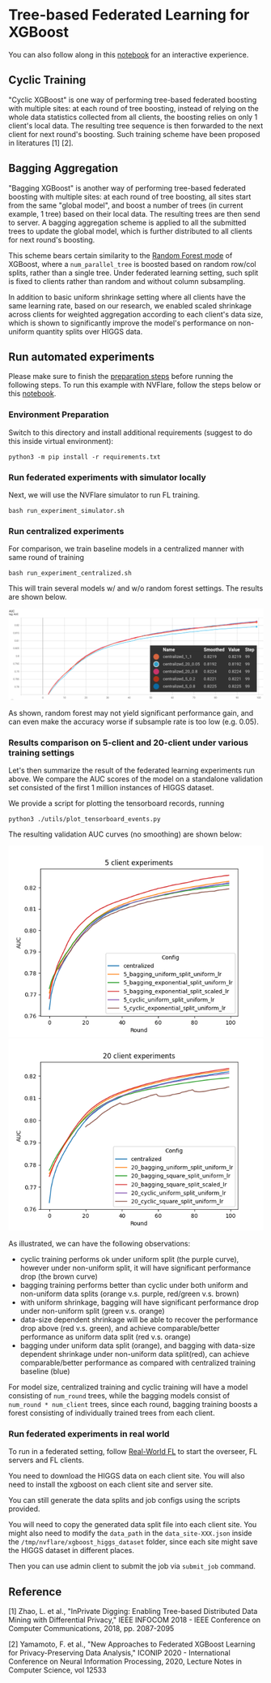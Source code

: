 # Tree-based Federated Learning for XGBoost   

You can also follow along in this [notebook](./xgboost_tree_higgs.ipynb) for an interactive experience.

## Cyclic Training 

"Cyclic XGBoost" is one way of performing tree-based federated boosting with multiple sites: at each round of tree boosting, instead of relying on the whole data statistics collected from all clients, the boosting relies on only 1 client's local data. The resulting tree sequence is then forwarded to the next client for next round's boosting. Such training scheme have been proposed in literatures [1] [2].

## Bagging Aggregation

"Bagging XGBoost" is another way of performing tree-based federated boosting with multiple sites: at each round of tree boosting, all sites start from the same "global model", and boost a number of trees (in current example, 1 tree) based on their local data. The resulting trees are then send to server. A bagging aggregation scheme is applied to all the submitted trees to update the global model, which is further distributed to all clients for next round's boosting. 

This scheme bears certain similarity to the [Random Forest mode](https://xgboost.readthedocs.io/en/stable/tutorials/rf.html) of XGBoost, where a `num_parallel_tree` is boosted based on random row/col splits, rather than a single tree. Under federated learning setting, such split is fixed to clients rather than random and without column subsampling. 

In addition to basic uniform shrinkage setting where all clients have the same learning rate, based on our research, we enabled scaled shrinkage across clients for weighted aggregation according to each client's data size, which is shown to significantly improve the model's performance on non-uniform quantity splits over HIGGS data.

## Run automated experiments
Please make sure to finish the [preparation steps](../README.md) before running the following steps.
To run this example with NVFlare, follow the steps below or this [notebook](./xgboost_tree_higgs.ipynb).

### Environment Preparation

Switch to this directory and install additional requirements (suggest to do this inside virtual environment):
```
python3 -m pip install -r requirements.txt
```

### Run federated experiments with simulator locally
Next, we will use the NVFlare simulator to run FL training.
```
bash run_experiment_simulator.sh
```

### Run centralized experiments
For comparison, we train baseline models in a centralized manner with same round of training
```
bash run_experiment_centralized.sh
```
This will train several models w/ and w/o random forest settings. The results are shown below.

![Centralized validation curve](./figs/Centralized.png)

As shown, random forest may not yield significant performance gain,
and can even make the accuracy worse if subsample rate is too low (e.g. 0.05).

### Results comparison on 5-client and 20-client under various training settings

Let's then summarize the result of the federated learning experiments run above. We compare the AUC scores of 
the model on a standalone validation set consisted of the first 1 million instances of HIGGS dataset.

We provide a script for plotting the tensorboard records, running
```
python3 ./utils/plot_tensorboard_events.py
```
The resulting validation AUC curves (no smoothing) are shown below:

![5 clients validation curve](./figs/5_client.png)
![20 clients validation curve](./figs/20_client.png)

As illustrated, we can have the following observations:
- cyclic training performs ok under uniform split (the purple curve), however under non-uniform split, it will have significant performance drop (the brown curve)
- bagging training performs better than cyclic under both uniform and non-uniform data splits (orange v.s. purple, red/green v.s. brown)
- with uniform shrinkage, bagging will have significant performance drop under non-uniform split (green v.s. orange)
- data-size dependent shrinkage will be able to recover the performance drop above (red v.s. green), and achieve comparable/better performance as uniform data split (red v.s. orange) 
- bagging under uniform data split (orange), and bagging with data-size dependent shrinkage under non-uniform data split(red), can achieve comparable/better performance as compared with centralized training baseline (blue)

For model size, centralized training and cyclic training will have a model consisting of `num_round` trees,
while the bagging models consist of `num_round * num_client` trees, since each round,
bagging training boosts a forest consisting of individually trained trees from each client.

### Run federated experiments in real world

To run in a federated setting, follow [Real-World FL](https://nvflare.readthedocs.io/en/2.3/real_world_fl.html) to
start the overseer, FL servers and FL clients.

You need to download the HIGGS data on each client site.
You will also need to install the xgboost on each client site and server site.

You can still generate the data splits and job configs using the scripts provided.

You will need to copy the generated data split file into each client site.
You might also need to modify the `data_path` in the `data_site-XXX.json`
inside the `/tmp/nvflare/xgboost_higgs_dataset` folder,
since each site might save the HIGGS dataset in different places.

Then you can use admin client to submit the job via `submit_job` command.

## Reference
[1] Zhao, L. et al., "InPrivate Digging: Enabling Tree-based Distributed Data Mining with Differential Privacy," IEEE INFOCOM 2018 - IEEE Conference on Computer Communications, 2018, pp. 2087-2095

[2] Yamamoto, F. et al., "New Approaches to Federated XGBoost Learning for Privacy-Preserving Data Analysis," ICONIP 2020 - International Conference on Neural Information Processing, 2020, Lecture Notes in Computer Science, vol 12533 
